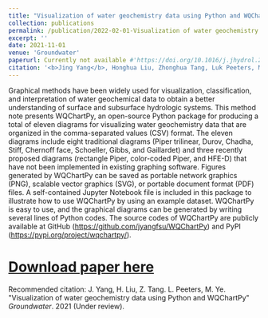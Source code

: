 ```yaml
---
title: "Visualization of water geochemistry data using Python and WQChartPy"
collection: publications
permalink: /publication/2022-02-01-Visualization of water geochemistry data using Python and WQChartPy
excerpt: ''
date: 2021-11-01
venue: 'Groundwater'
paperurl: Currently not available #'https://doi.org/10.1016/j.jhydrol.2021.127085'
citation: '<b>Jing Yang</b>, Honghua Liu, Zhonghua Tang, Luk Peeters, Ming Ye*. &quot;Visualization of water geochemistry data using Python and WQChartPy.&quot; <i>Groundwater</i>. 2021 (Under review).'
---
```

Graphical methods have been widely used for visualization, classification, and interpretation of water geochemical data to obtain a better understanding of surface and subsurface hydrologic systems. This method note presents WQChartPy, an open-source Python package for producing a total of eleven diagrams for visualizing water geochemistry data that are organized in the comma-separated values (CSV) format. The eleven diagrams include eight traditional diagrams (Piper trilinear, Durov, Chadha, Stiff, Chernoff face, Schoeller, Gibbs, and Gaillardet) and three recently proposed diagrams (rectangle Piper, color-coded Piper, and HFE-D) that have not been implemented in existing graphing software. Figures generated by WQChartPy can be saved as portable network graphics (PNG), scalable vector graphics (SVG), or portable document format (PDF) files. A self-contained Jupyter Notebook file is included in this package to illustrate how to use WQChartPy by using an example dataset. WQChartPy is easy to use, and the graphical diagrams can be generated by writing several lines of Python codes. The source codes of WQChartPy are publicly available at GitHub (https://github.com/jyangfsu/WQChartPy) and PyPI (https://pypi.org/project/wqchartpy/).

# [Download paper here](https://doi.org/10.1016/j.jhydrol.2021.127085)

Recommended citation: J. Yang, H. Liu, Z. Tang. L. Peeters, M. Ye. "Visualization of water geochemistry data using Python and WQChartPy" <i>Groundwater</i>. 2021 (Under review).
